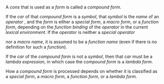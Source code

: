  

A *cons* that is used as a *form* is called a *compound form*. 

If the *car* of that *compound form* is a *symbol*, that *symbol* is the *name* of an *operator* , and the *form* is either a *special form*, a *macro form*, or a *function form*, depending on the *function binding* of the *operator* in the current *lexical environment*. If the *operator* is neither a *special operator*  



nor a *macro name*, it is assumed to be a *function name* (even if there is no definition for such a *function*). 

If the *car* of the *compound form* is not a *symbol*, then that *car* must be a *lambda expression*, in which case the *compound form* is a *lambda form*. 

How a *compound form* is processed depends on whether it is classified as a *special form*, a *macro form*, a *function form*, or a *lambda form*. 

